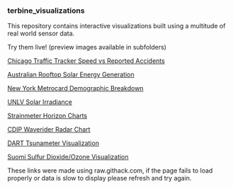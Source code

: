 ### terbine_visualizations

This repository contains interactive visualizations built using a multitude of real world sensor data.

Try them live! (preview images available in subfolders)

[Chicago Traffic Tracker Speed vs Reported Accidents](https://raw.githack.com/thenick775/terbine_visualizations/master/ctt_crash_visualization/kepler_html/ctt_crash_kepler.gl.html)

[Australian Rooftop Solar Energy Generation](https://raw.githack.com/thenick775/terbine_visualizations/livepreview/australia_solar/australia_vis_src/australia_solar_choropleth/index.html)

[New York Metrocard Demographic Breakdown](https://raw.githack.com/thenick775/terbine_visualizations/livepreview/new_york_fare_card_vis/new_york_fare_Card_src/src/dashboard.html)

[UNLV Solar Irradiance](https://raw.githack.com/thenick775/terbine_visualizations/livepreview/nrel_unlv_visualization/src/nrel_unlv_vis/src/dashboard.html)

[Strainmeter Horizon Charts](https://raw.githack.com/thenick775/terbine_visualizations/livepreview/strainmeter_vis/src/strainmeterhorizonchart/index.html)

[CDIP Waverider Radar Chart](https://raw.githack.com/thenick775/terbine_visualizations/livepreview/cdip_ipan_vis/cdip_vid_src/cdip_ipan/src/radarchart.html)

[DART Tsunameter Visualization](https://raw.githack.com/thenick775/terbine_visualizations/livepreview/tsunameter_vis/src/index.html)

[Suomi Sulfur Dioxide/Ozone Visualization](https://raw.githack.com/thenick775/terbine_visualizations/master/suomi_so2_o3_vis/src/kepler.gl.html)


These links were made using raw.githack.com, if the page fails to load properly or data is slow to display please refresh and try again.
